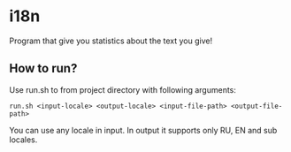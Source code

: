 # i18n

Program that give you statistics about the text you give!

## How to run?

Use run.sh to from project directory with following arguments:

`run.sh <input-locale> <output-locale> <input-file-path> <output-file-path>`

You can use any locale in input. In output it supports only RU, EN and sub locales.
